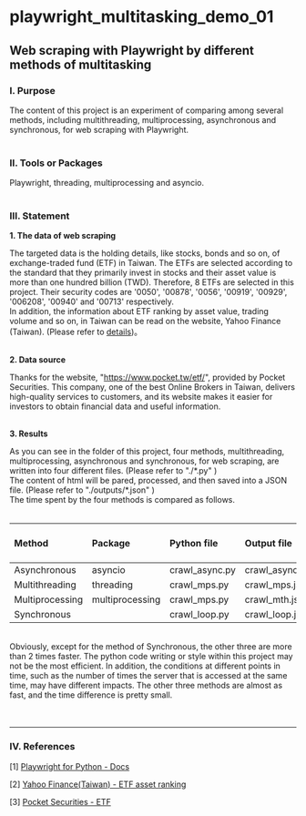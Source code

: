 # **playwright_multitasking_demo_01**

## **Web scraping with Playwright by different methods of multitasking**

### **Ⅰ. Purpose** 
The content of this project is an experiment of comparing among several methods, including multithreading, multiprocessing, asynchronous and synchronous, for web scraping with Playwright.<br><br>

### **Ⅱ. Tools or Packages**
Playwright, threading, multiprocessing and asyncio. <br><br>

### **Ⅲ. Statement**

__1. The data of web scraping__ <br>

The targeted data is the holding details, like stocks, bonds and so on, of exchange-traded fund (ETF) in Taiwan. The ETFs are selected according to the standard that they primarily invest in stocks and their asset value is more than one hundred billion (TWD). Therefore, 8 ETFs are selected in this project. Their security codes are '0050', '00878', '0056', '00919', '00929', '006208', '00940' and '00713' respectively.<br>
In addition, the information about ETF ranking by asset value, trading volume and so on, in Taiwan can be read on the website, Yahoo Finance (Taiwan). (Please refer to [details](<https://tw.stock.yahoo.com/tw-etf/total-assets>))。<br>
<br> 

__2. Data source__ <br>

Thanks for the website, "https://www.pocket.tw/etf/", provided by Pocket Securities. This company, one of the best Online Brokers in Taiwan, delivers high-quality services to customers, and its website makes it easier for investors to obtain financial data and useful information. <br>
<br>

__3. Results__ <br>

As you can see in the folder of this project, four methods, multithreading, multiprocessing, asynchronous and synchronous, for web scraping, are written into four different files. (Please refer to "./\*.py" ) <br>
The content of html will be pared, processed, and then saved into a JSON file. (Please refer to "./outputs/\*.json" ) <br>
The time spent by the four methods is compared as follows.<br><br> 

| Method         | Package        | Python file   | Output file     | Time spent (s)|
| :---           | :---           | :----         | :---            | :---:         |
| Asynchronous   | asyncio        | crawl_async.py| crawl_async.json| 16.69         |
| Multithreading | threading      | crawl_mps.py  | crawl_mps.json  | 17.01         |
| Multiprocessing| multiprocessing| crawl_mps.py  | crawl_mth.json  | 17.03         |
| Synchronous    |                | crawl_loop.py | crawl_loop.json | 38.01         |

<br>
Obviously, except for the method of Synchronous, the other three are more than 2 times faster. The python code writing or style within this project may not be the most efficient. In addition, the conditions at different points in time, such as the number of times the server that is accessed at the same time, may have different impacts. The other three methods are almost as fast, and the time difference is pretty small.
<br><br><br>

---

### **Ⅳ. References**

[1] [Playwright for Python - Docs](<https://playwright.dev/python/docs/intro>)

[2] [Yahoo Finance(Taiwan) - ETF asset ranking](<https://tw.stock.yahoo.com/tw-etf/total-assets>)

[3] [Pocket Securities - ETF](<https://www.pocket.tw/etf/>)